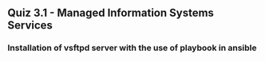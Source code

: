## Quiz 3.1 - Managed Information Systems Services

### Installation of vsftpd server with the use of playbook in ansible




